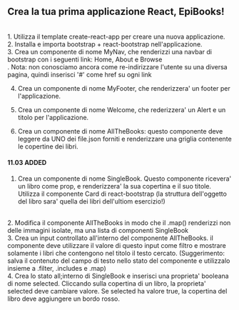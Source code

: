 ## Crea la tua prima applicazione React, EpiBooks!

<br>
1. Utilizza il template create-react-app per creare una nuova applicazione.<br>
2. Installa e importa bootstrap + react-bootstrap nell'applicazione.<br>
3. Crea un componente di nome MyNav, che renderizzi una navbar di bootstrap con i seguenti link: Home, About e Browse<br>.
Nota: non conosciamo ancora come re-indirizzare l'utente su una diversa pagina, quindi inserisci '#' come href su ogni link<br>

4. Crea un componente di nome MyFooter, che renderizzera' un footer per l'applicazione.<br>

5. Crea un componente di nome Welcome, che rederizzera' un Alert e un titolo per l'applicazione.<br>

6. Crea un componente di nome AllTheBooks: questo componente deve leggere da UNO dei file.json forniti e renderizzare una griglia contenente le copertine dei libri.<br>


#### 11.03 ADDED
1. Crea un componente di nome SingleBook. Questo componente ricevera' un libro come prop, e renderizzera' la sua copertina e il suo titole. Utilizza il componente Card di react-bootstrap (la struttura dell'oggetto del libro sara' quella dei libri dell'ultiom esercizio!)
<br>
2. Modifica il componente AllTheBooks in modo che il .map() renderizzi non delle immagini isolate, ma una lista di componenti SingleBook
<br>
3. Crea un input controllato all'interno del componente AllTheBooks.
il componente deve utilizzare il valore di questo input come filtro e mostrare solamente i libri che contengono nel titolo il testo cercato. (Suggerimento: salva il contenuto del campo di testo nello stato del componente e utilizzalo insieme a .filter, .includes e .map)
<br>
4. Crea lo stato all;interno di SingleBook e inserisci una proprieta' booleana di nome selected.
Cliccando sulla copertina di un libro, la proprieta' selected deve cambiare valore.
Se selected ha valore true, la copertina del libro deve aggiungere un bordo rosso.
<br>